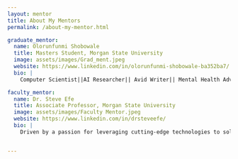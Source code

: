 ```yaml
---
layout: mentor
title: About My Mentors
permalink: /about-my-mentor.html

graduate_mentor:
  name: Olorunfunmi Shobowale
  title: Masters Student, Morgan State University
  image: assets/images/Grad_ment.jpeg
  website: https://www.linkedin.com/in/olorunfunmi-shobowale-ba352ba7/
  bio: |
    Computer Scientist||AI Researcher|| Avid Writer|| Mental Health Advocate.

faculty_mentor:
  name: Dr. Steve Efe
  title: Associate Professor, Morgan State University
  image: assets/images/Faculty Mentor.jpeg
  website: https://www.linkedin.com/in/drsteveefe/
  bio: |
    Driven by a passion for leveraging cutting-edge technologies to solve real-world engineering challenges, He's a civil engineering professor and AI-certified scientist with over 15 years of experience in research, teaching, and infrastructure innovation. He's expertise spans smart infrastructure design, transportation systems, and sustainable urban development, with a focus on applying AI, machine learning, and advanced materials to enhance the resilience and longevity of infrastructure systems.


---
```

